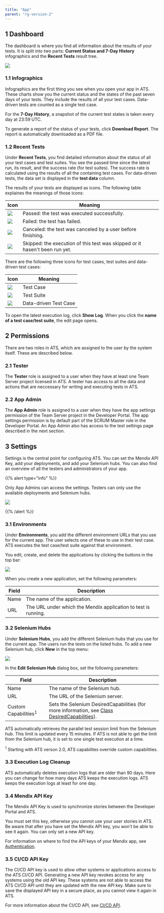 ```yaml
---
title: "App"
parent: "rg-version-2"
---
```


## 1 Dashboard

The dashboard is where you find all information about the results of your tests. It is split into two parts: **Current Status and 7-Day History** infographics and the **Recent Tests** result tree. 

![](attachments/project/dashboard.png)

### 1.1 Infographics

Infographics are the first thing you see when you open your app in ATS. These charts show you the current status and the states of the past seven days of your tests. They include the results of all your test cases. Data-driven tests are counted as a single test case. 

For the **7-Day History**, a snapshot of the current test states is taken every day at 23:59 UTC.

To generate a report of the status of your tests, click **Download Report**. The report is automatically downloaded as a PDF file.

### 1.2 Recent Tests

Under **Recent Tests**, you find detailed information about the status of all your test cases and test suites. You see the passed time since the latest run, its result, and the success rate (for test suites). The success rate is calculated using the results of all the containing test cases. For data-driven tests, the data set is displayed in the **test data** column.

The results of your tests are displayed as icons. The following table explaines the meanings of those icons:

| Icon | Meaning |
| ---- | ------- |
|![](attachments/project/passed-icon.png)| Passed: the test was executed successfully. |
|![](attachments/project/failed-icon.png)| Failed: the test has failed. |
|![](attachments/project/canceled-icon.png)| Canceled: the test was canceled by a user before finishing. |
|![](attachments/project/skipped-icon.png)| Skipped: the execution of this test was skipped or it hasen't been run yet. |

There are the following three icons for test cases, test suites and data-driven test cases:

| Icon                                     | Meaning    |
| ---------------------------------------- | ---------- |
|![](attachments/project/test-case-icon.png) | Test Case  |
|![](attachments/project/test-suite-icon.png) | Test Suite |
|![](attachments/project/ddt-icon.png)| Data-driven Test Case|

To open the latest execution log, click **Show Log**. When you click the **name of a test case/test suite**, the edit page opens. 

## 2 Permissions

There are two roles in ATS, which are assigned to the user by the system itself. These are described below.

### 2.1 Tester

The **Tester** role is assigned to a user when they have at least one Team Server project licensed in ATS. A tester has access to all the data and actions that are neccessary for writing and executing tests in ATS.

### 2.2 App Admin

The **App Admin** role is assigned to a user when they have the app settings permission of the Team Server project in the Developer Portal. The app settings permission is by default part of the SCRUM Master role in the Developer Portal. An App Admin also has access to the test settings page described in the next section.

## 3 Settings

Settings is the central point for configuring ATS. You can set the Mendix API Key, add your deployments, and add your Selenium hubs. You can also find an overview of all the testers and administrators of your app. 

{{% alert type="info" %}}

Only App Admins can access the settings. Testers can only use the available deployments and Selenium hubs.

![](attachments/project/settings.png)

{{% /alert %}}

### 3.1 Environments

Under **Environments**, you add the different environment URLs that you use for the current app. The user selects one of these to use in their test case. ATS executes the test case/test suite against that environment.

You edit, create, and delete the applications by clicking the buttons in the top bar:

![](attachments/project/deployments.png)

When you create a new application, set the following parameters:

| Field | Description                              |
| ----- | ---------------------------------------- |
| Name  | The name of the application.             |
| URL   | The URL under which the Mendix application to test is running. |

### 3.2 Selenium Hubs

Under **Selenium Hubs**, you add the different Selenium hubs that you use for the current app. The users run the tests on the listed hubs. To add a new Selenium hub, click **New** in the top menu:

![](attachments/project/selenium-hub.png)

In the **Edit Selenium Hub** dialog box, set the following parameters:

| Field               | Description                              |
| ------------------- | ---------------------------------------- |
| Name                | The name of the Selenium hub.            |
| URL                 | The URL of the Selenium server.          |
| Custom Capabilities<sup>1</sup> | Sets the Selenium DesiredCapabilities (for more information, see [Class DesiredCapabilities](https://seleniumhq.github.io/selenium/docs/api/java/org/openqa/selenium/remote/DesiredCapabilities.html)). |

ATS automatically retrieves the parallel test session limit from the Selenium hub. This limit is updated every 15 minutes. If ATS is not able to get the limit from the Selenium hub, it is set to one single test execution at a time.  

<sup>1</sup> Starting with ATS verson 2.0, ATS capabilites override custom capabilities.

### 3.3 Execution Log Cleanup

ATS automatically deletes execution logs that are older than 90 days. Here you can change for how many days ATS keeps the execution logs. ATS keeps the execution logs at least for one day.

### 3.4 Mendix API Key

The Mendix API Key is used to synchronize stories between the Developer Portal and ATS.

You must set this key, otherwise you cannot use your user stories in ATS. Be aware that after you have set the Mendix API key, you won't be able to see it again. You can only set a new API key.

For information on where to find the API keys of your Mendix app, see [Authentication](https://docs.mendix.com/apidocs-mxsdk/apidocs/authentication.html).

### 3.5 CI/CD API Key

The CI/CD API key is used to allow other systems or applications access to the ATS CI/CD API. Generating a new API key revokes access for any systems using the old API key. These systems are not able to access the ATS CI/CD API until they are updated with the new API key. Make sure to save the displayed API key in a secure place, as you cannot view it again in ATS. 

For more information about the CI/CD API, see [CI/CD API](cicd-api).
